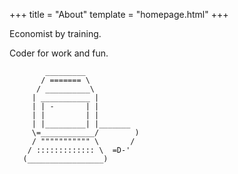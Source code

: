 +++
title = "About"
template = "homepage.html"
+++


Economist by training.

Coder for work and fun.

```ascii-art
        _________
       / ======= \
      / __________\
     | ___________ |
     | | -       | |
     | |         | |
     | |_________| |_______
     \=____________/        )
     / """"""""""" \       /
    / ::::::::::::: \  =D-'
   (_________________)
```
